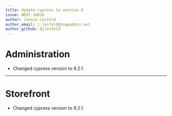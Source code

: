 ```yaml
---
title: Update cypress to version 9
issue: NEXT-18616
author: Jannis Leifeld
author_email: j.leifeld@snapadmin.net
author_github: @jleifeld
---
```

# Administration
* Changed cypress version to 9.2.1
___
# Storefront
* Changed cypress version to 9.2.1
